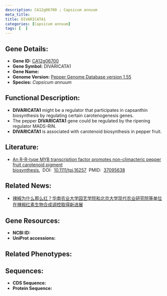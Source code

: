 ```yaml
---
description: CA12g06700 ; Capsicum annuum
meta_title:
title: DIVARICATA1
categories: [Capsicum annuum]
tags: [  ]
---
```


## Gene Details:
- **Gene ID:**	[CA12g06700]()
- **Gene Symbol:** DIVARICATA1
- **Gene Name:** 
- **Genome Version:** [Pepper Genome Database version 1.55]()
- **Species:** *Capsicum annuum*

## Functional Description:
   - **DIVARICATA1** might be a regulator that participates in capsanthin biosynthesis by regulating certain carotenogenesis genes.
   - The pepper **DIVARICATA1** gene could be regulated by the ripening regulator MADS-RIN.
   - **DIVARICATA1** is associated with carotenoid biosynthesis in pepper fruit.

## Literature:
   - [An R-R-type MYB transcription factor promotes non-climacteric pepper fruit carotenoid pigment biosynthesis.]( https://onlinelibrary.wiley.com/doi/full/10.1111/tpj.16257)&nbsp;&nbsp;DOI:&nbsp;&nbsp;[10.1111/tpj.16257](https://onlinelibrary.wiley.com/doi/full/10.1111/tpj.16257)&nbsp;&nbsp;PMID:&nbsp;&nbsp;[37095638](https://pubmed.ncbi.nlm.nih.gov/37095638/)

## Related News:
   - [辣椒为什么那么红？华南农业大学园艺学院和北京大学现代农业研究院等单位在辣椒红素生物合成调控取得新进展](https://mp.weixin.qq.com/s?__biz=MzIyOTY2NDYyNQ==&mid=2247571314&idx=1&sn=45d06acee899369f5f6a890042ca2dae&chksm=7ed459268268e19c0bd38548834eeb46c1ab241389102d58f8697288c3d5458d89c226886e09&scene=27#wechat_redirect)

## Gene Resources:
- **NCBI ID:** [](https://www.ncbi.nlm.nih.gov/gene/?term=)
- **UniProt accessions:** [](https://www.uniprot.org/uniprotkb//entry)

## Related Phenotypes:


## Sequences:
- **CDS Sequence:**
- **Protein Sequence:**
